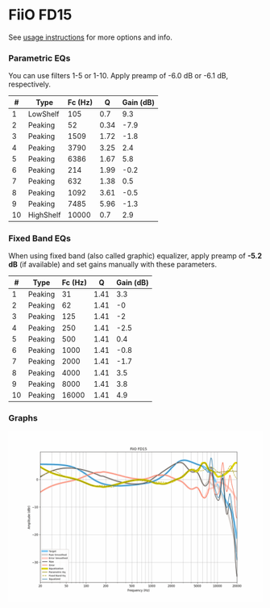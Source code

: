 # FiiO FD15
See [usage instructions](https://github.com/jaakkopasanen/AutoEq#usage) for more options and info.

### Parametric EQs
You can use filters 1-5 or 1-10. Apply preamp of -6.0 dB or -6.1 dB, respectively.

|   # | Type      |   Fc (Hz) |    Q |   Gain (dB) |
|-----|-----------|-----------|------|-------------|
|   1 | LowShelf  |       105 | 0.7  |         9.3 |
|   2 | Peaking   |        52 | 0.34 |        -7.9 |
|   3 | Peaking   |      1509 | 1.72 |        -1.8 |
|   4 | Peaking   |      3790 | 3.25 |         2.4 |
|   5 | Peaking   |      6386 | 1.67 |         5.8 |
|   6 | Peaking   |       214 | 1.99 |        -0.2 |
|   7 | Peaking   |       632 | 1.38 |         0.5 |
|   8 | Peaking   |      1092 | 3.61 |        -0.5 |
|   9 | Peaking   |      7485 | 5.96 |        -1.3 |
|  10 | HighShelf |     10000 | 0.7  |         2.9 |

### Fixed Band EQs
When using fixed band (also called graphic) equalizer, apply preamp of **-5.2 dB** (if available) and set gains manually with these parameters.

|   # | Type    |   Fc (Hz) |    Q |   Gain (dB) |
|-----|---------|-----------|------|-------------|
|   1 | Peaking |        31 | 1.41 |         3.3 |
|   2 | Peaking |        62 | 1.41 |        -0   |
|   3 | Peaking |       125 | 1.41 |        -2   |
|   4 | Peaking |       250 | 1.41 |        -2.5 |
|   5 | Peaking |       500 | 1.41 |         0.4 |
|   6 | Peaking |      1000 | 1.41 |        -0.8 |
|   7 | Peaking |      2000 | 1.41 |        -1.7 |
|   8 | Peaking |      4000 | 1.41 |         3.5 |
|   9 | Peaking |      8000 | 1.41 |         3.8 |
|  10 | Peaking |     16000 | 1.41 |         4.9 |

### Graphs
![](./FiiO%20FD15.png)
